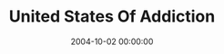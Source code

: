---
layout: series
series: "United States Of Addiction"
permalink: "/united-states-of-addiction/"
title: "United States Of Addiction"
date: 2004-10-02 00:00:00
endDate: 2004-10-24 00:00:00
description: "Its no secret. Addictions seem to be everywhere. There are those of us that wrestle with the big stuff. Maybe its feeling trapped by drugs or alcohol. Or something like sex, overeating or gambling. And then there are some of us that struggle with not so obvious poisons. But where is the line anyway? How do you know if something you have is actually having you? And is there really a way out? Join us in October as we look at how we tell if were flirting with an addiction and what tools God has given us for health."
src: "http://s3.amazonaws.com/crossroads-media/images/legacy/content/bigscreen.addition.jpg"
---